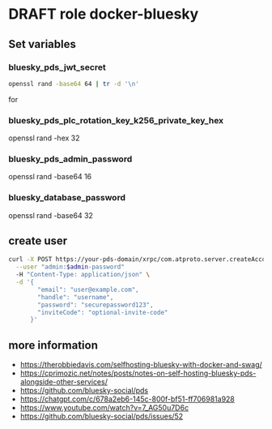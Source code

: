 # DRAFT role docker-bluesky

## Set variables

### bluesky_pds_jwt_secret
```bash
openssl rand -base64 64 | tr -d '\n'
```
for 

### bluesky_pds_plc_rotation_key_k256_private_key_hex
openssl rand -hex 32

### bluesky_pds_admin_password
openssl rand -base64 16

### bluesky_database_password
openssl rand -base64 32

## create user
```bash
curl -X POST https://your-pds-domain/xrpc/com.atproto.server.createAccount \
  --user "admin:$admin-password" 
  -H "Content-Type: application/json" \
  -d '{
        "email": "user@example.com",
        "handle": "username",
        "password": "securepassword123",
        "inviteCode": "optional-invite-code"
      }'
```

## more information
- https://therobbiedavis.com/selfhosting-bluesky-with-docker-and-swag/
- https://cprimozic.net/notes/posts/notes-on-self-hosting-bluesky-pds-alongside-other-services/
- https://github.com/bluesky-social/pds
- https://chatgpt.com/c/678a2eb6-145c-800f-bf51-ff706981a928
- https://www.youtube.com/watch?v=7_AG50u7D6c
- https://github.com/bluesky-social/pds/issues/52